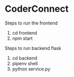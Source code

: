# CoderConnect

Steps to run the frontend
1) cd frontend
2) npm start

Steps to run backend flask
1) cd backend
2) pipenv shell
3) python service.py
